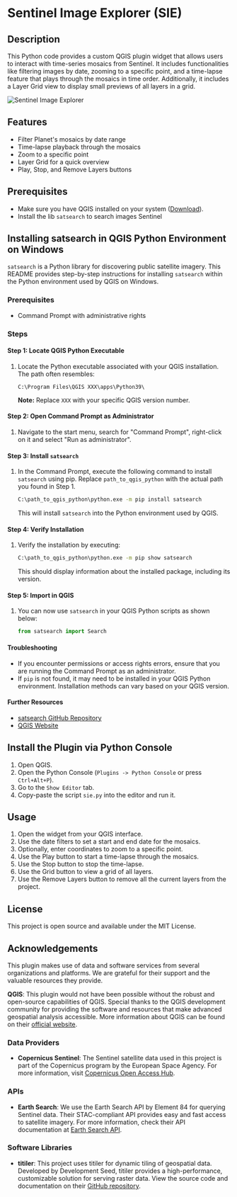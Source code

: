 # Sentinel Image Explorer (SIE)

## Description

This Python code provides a custom QGIS plugin widget that allows users to interact with time-series mosaics from Sentinel. It includes functionalities like filtering images by date, zooming to a specific point, and a time-lapse feature that plays through the mosaics in time order. Additionally, it includes a Layer Grid view to display small previews of all layers in a grid.

![Sentinel Image Explorer ](./sie.gif)

## Features

- Filter Planet's mosaics by date range
- Time-lapse playback through the mosaics
- Zoom to a specific point
- Layer Grid for a quick overview
- Play, Stop, and Remove Layers buttons

## Prerequisites

- Make sure you have QGIS installed on your system  ([Download](https://qgis.org/en/site/forusers/download.html)).
- Install the lib `satsearch` to search images Sentinel

## Installing satsearch in QGIS Python Environment on Windows

`satsearch` is a Python library for discovering public satellite imagery. This README provides step-by-step instructions for installing `satsearch` within the Python environment used by QGIS on Windows.

### Prerequisites

- Command Prompt with administrative rights

### Steps

#### Step 1: Locate QGIS Python Executable

1. Locate the Python executable associated with your QGIS installation. The path often resembles:

    ```
    C:\Program Files\QGIS XXX\apps\Python39\
    ```

    **Note:** Replace `XXX` with your specific QGIS version number.

#### Step 2: Open Command Prompt as Administrator

1. Navigate to the start menu, search for "Command Prompt", right-click on it and select "Run as administrator".

#### Step 3: Install `satsearch`

1. In the Command Prompt, execute the following command to install `satsearch` using pip. Replace `path_to_qgis_python` with the actual path you found in Step 1.

    ```bash
    C:\path_to_qgis_python\python.exe -m pip install satsearch
    ```

    This will install `satsearch` into the Python environment used by QGIS.

#### Step 4: Verify Installation

1. Verify the installation by executing:

    ```bash
    C:\path_to_qgis_python\python.exe -m pip show satsearch
    ```

    This should display information about the installed package, including its version.

#### Step 5: Import in QGIS

1. You can now use `satsearch` in your QGIS Python scripts as shown below:

    ```python
    from satsearch import Search
    ```

#### Troubleshooting

- If you encounter permissions or access rights errors, ensure that you are running the Command Prompt as an administrator.
- If `pip` is not found, it may need to be installed in your QGIS Python environment. Installation methods can vary based on your QGIS version.

#### Further Resources

- [satsearch GitHub Repository](https://github.com/sat-utils/sat-search)
- [QGIS Website](https://qgis.org)


## Install the Plugin via Python Console
1. Open QGIS.
2. Open the Python Console (`Plugins -> Python Console` or press `Ctrl+Alt+P`).
3. Go to the `Show Editor` tab.
4. Copy-paste the script `sie.py` into the editor and run it.

## Usage

1. Open the widget from your QGIS interface.
2. Use the date filters to set a start and end date for the mosaics.
3. Optionally, enter coordinates to zoom to a specific point.
4. Use the Play button to start a time-lapse through the mosaics.
5. Use the Stop button to stop the time-lapse.
6. Use the Grid button to view a grid of all layers.
7. Use the Remove Layers button to remove all the current layers from the project.

## License

This project is open source and available under the MIT License.

## Acknowledgements

This plugin makes use of data and software services from several organizations and platforms. We are grateful for their support and the valuable resources they provide.

**QGIS**: This plugin would not have been possible without the robust and open-source capabilities of QGIS. Special thanks to the QGIS development community for providing the software and resources that make advanced geospatial analysis accessible. More information about QGIS can be found on their [official website](https://qgis.org/).

### Data Providers

- **Copernicus Sentinel**: The Sentinel satellite data used in this project is part of the Copernicus program by the European Space Agency. For more information, visit [Copernicus Open Access Hub](https://scihub.copernicus.eu/).

### APIs

- **Earth Search**: We use the Earth Search API by Element 84 for querying Sentinel data. Their STAC-compliant API provides easy and fast access to satellite imagery. For more information, check their API documentation at [Earth Search API](https://earth-search.aws.element84.com/v0).

### Software Libraries

- **titiler**: This project uses titiler for dynamic tiling of geospatial data. Developed by Development Seed, titiler provides a high-performance, customizable solution for serving raster data. View the source code and documentation on their [GitHub repository](https://github.com/developmentseed/titiler).



